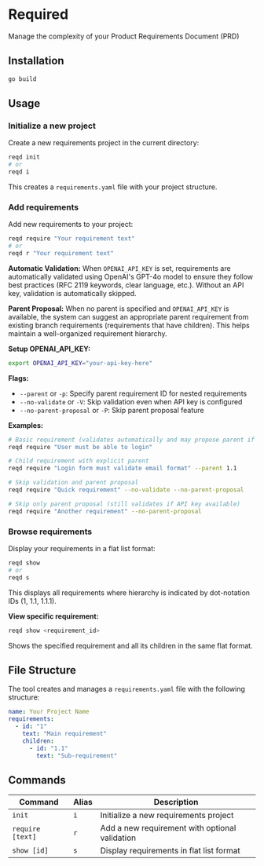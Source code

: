 # Required
Manage the complexity of your Product Requirements Document (PRD)

## Installation

```bash
go build
```

## Usage

### Initialize a new project

Create a new requirements project in the current directory:

```bash
reqd init
# or
reqd i
```

This creates a `requirements.yaml` file with your project structure.

### Add requirements

Add new requirements to your project:

```bash
reqd require "Your requirement text"
# or
reqd r "Your requirement text"
```

**Automatic Validation:**
When `OPENAI_API_KEY` is set, requirements are automatically validated using OpenAI's GPT-4o model to ensure they follow best practices (RFC 2119 keywords, clear language, etc.). Without an API key, validation is automatically skipped.

**Parent Proposal:**
When no parent is specified and `OPENAI_API_KEY` is available, the system can suggest an appropriate parent requirement from existing branch requirements (requirements that have children). This helps maintain a well-organized requirement hierarchy.

**Setup OPENAI_API_KEY:**
```bash
export OPENAI_API_KEY="your-api-key-here"
```

**Flags:**
- `--parent` or `-p`: Specify parent requirement ID for nested requirements
- `--no-validate` or `-V`: Skip validation even when API key is configured
- `--no-parent-proposal` or `-P`: Skip parent proposal feature

**Examples:**
```bash
# Basic requirement (validates automatically and may propose parent if API key is set)
reqd require "User must be able to login"

# Child requirement with explicit parent
reqd require "Login form must validate email format" --parent 1.1

# Skip validation and parent proposal
reqd require "Quick requirement" --no-validate --no-parent-proposal

# Skip only parent proposal (still validates if API key available)
reqd require "Another requirement" --no-parent-proposal
```

### Browse requirements

Display your requirements in a flat list format:

```bash
reqd show
# or
reqd s
```

This displays all requirements where hierarchy is indicated by dot-notation IDs (1, 1.1, 1.1.1).

**View specific requirement:**
```bash
reqd show <requirement_id>
```

Shows the specified requirement and all its children in the same flat format.

## File Structure

The tool creates and manages a `requirements.yaml` file with the following structure:

```yaml
name: Your Project Name
requirements:
  - id: "1"
    text: "Main requirement"
    children:
      - id: "1.1"
        text: "Sub-requirement"
```

## Commands

| Command | Alias | Description |
|---------|--------|-------------|
| `init` | `i` | Initialize a new requirements project |
| `require [text]` | `r` | Add a new requirement with optional validation |
| `show [id]` | `s` | Display requirements in flat list format |
